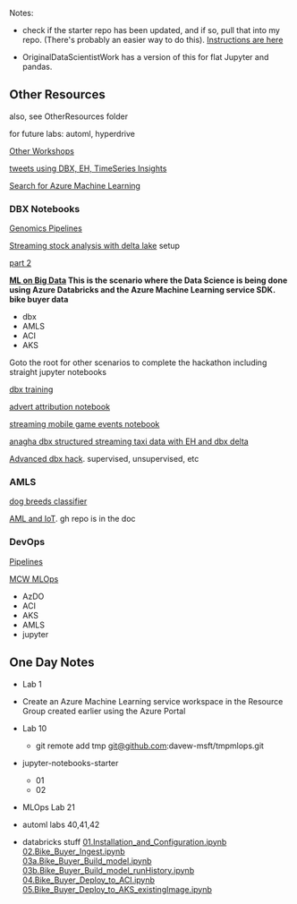 

Notes:

* check if the starter repo has been updated, and if so, pull that into my repo.  (There's probably an easier way to do this).  [Instructions are here](./Lab20/README.md)

* OriginalDataScientistWork has a version of this for flat Jupyter and pandas.  

## Other Resources   

also, see OtherResources folder

for future labs:  automl, hyperdrive

[Other Workshops](https://github.com/Azure/data-ai-iot)  

[tweets using DBX, EH, TimeSeries Insights](https://github.com/Azure/data-ai-iot/tree/master/databricks) 

[Search for Azure Machine Learning](https://www.microsoft.com/handsonlabs/SelfPacedLabs)  

### DBX Notebooks

[Genomics Pipelines](https://pages.databricks.com/rs/094-YMS-629/images/Simplifying%20Genomics%20Pipelines%20at%20Scale%20with%20Databricks.html)  

[Streaming stock analysis with delta lake](https://pages.databricks.com/rs/094-YMS-629/images/streaming-stock-data-analysis-setup.html) setup  

[part 2](https://pages.databricks.com/rs/094-YMS-629/images/streaming-stock-data-analysis-main.html)  
 


**[ML on Big Data](https://github.com/DataSnowman/MLonBigData/tree/master/BikeBuyer/ADBnotebooks/BikeBuyerOps) This is the scenario where the Data Science is being done using Azure Databricks and the Azure Machine Learning service SDK.  bike buyer data**

* dbx
* AMLS
* ACI
* AKS

Goto the root for other scenarios to complete the hackathon including straight jupyter notebooks

[dbx training](https://www.linkedin.com/learning/azure-databricks-essential-training/what-you-should-know?u=3322)

[advert attribution notebook](https://s3.us-east-2.amazonaws.com/databricks-dennylee/notebooks/attribution-delta-blog.html)  

[streaming mobile game events notebook](https://docs.databricks.com/_static/notebooks/mobile-event-stream-etl.html)  

[anagha dbx structured streaming taxi data with EH and dbx delta](https://github.com/anagha-microsoft/databricks-workshops/tree/master/msready2019)

[Advanced dbx hack](https://github.com/annedroid/Ready2019_AA_AI319).  supervised, unsupervised, etc

### AMLS

[dog breeds classifier](https://github.com/maxluk/dogbreeds-webinar/blob/master/dog-breed-classifier.ipynb)

[AML and IoT](https://onedrive.live.com/view.aspx?resid=B14C36D10ED3D72A!102249&ithint=file%2cdocx&authkey=!AM8pQD9xAAXdips).  gh repo is in the doc

### DevOps

[Pipelines](https://github.com/microsoft/WhatTheHack/tree/master/010-AzureDevOps)  

[MCW MLOps](https://github.com/microsoft/MCW-ML-Ops)  

* AzDO
* ACI
* AKS
* AMLS
* jupyter


## One Day Notes

* Lab 1
* Create an Azure Machine Learning service workspace in the Resource Group created earlier using the Azure Portal
* Lab 10
  * git remote add tmp git@github.com:davew-msft/tmpmlops.git
* jupyter-notebooks-starter
  * 01
  * 02
* MLOps Lab 21
* automl labs 40,41,42


* databricks stuff
[01.Installation_and_Configuration.ipynb](../DBXNotebooks/01.Installation_and_Configuration.ipynb)  
[02.Bike_Buyer_Ingest.ipynb](../DBXNotebooks/02.Bike_Buyer_Ingest.ipynb)  
[03a.Bike_Buyer_Build_model.ipynb](../DBXNotebooks/03a.Bike_Buyer_Build_model.ipynb)  
[03b.Bike_Buyer_Build_model_runHistory.ipynb](../DBXNotebooks/03b.Bike_Buyer_Build_model_runHistory.ipynb)  
[04.Bike_Buyer_Deploy_to_ACI.ipynb](../DBXNotebooks/04.Bike_Buyer_Deploy_to_ACI.ipynb)  
[05.Bike_Buyer_Deploy_to_AKS_existingImage.ipynb](../DBXNotebooks/05.Bike_Buyer_Deploy_to_AKS_existingImage.ipynb)  